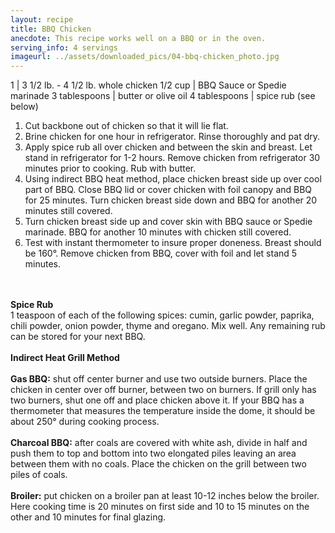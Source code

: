 ```yaml
---
layout: recipe
title: BBQ Chicken
anecdote: This recipe works well on a BBQ or in the oven.
serving_info: 4 servings
imageurl: ../assets/downloaded_pics/04-bbq-chicken_photo.jpg
---
```

<!-- Ingredients -->

1 | 3 1/2 lb. - 4 1/2 lb. whole chicken
1/2 cup | BBQ Sauce or Spedie marinade
3 tablespoons | butter or olive oil
4 tablespoons | spice rub (see below)

<!-- split -->
<!-- Steps -->
1. Cut backbone out of chicken so that it will lie flat.
2. Brine chicken for one hour in refrigerator. Rinse thoroughly and pat dry.
3. Apply spice rub all over chicken and between the skin and breast. Let stand in refrigerator for 1-2 hours. Remove chicken from refrigerator 30 minutes prior to cooking. Rub with butter.
4. Using indirect BBQ heat method, place chicken breast side up over cool part of BBQ.  Close BBQ lid or cover chicken with foil canopy and BBQ for 25 minutes. Turn chicken breast side down and BBQ for another 20 minutes still covered.
5. Turn chicken breast side up and cover skin with BBQ sauce or Spedie marinade. BBQ for another 10 minutes with chicken still covered.
6. Test with instant thermometer to insure proper doneness. Breast should be 160°. Remove chicken from BBQ, cover with foil and let stand 5 minutes. 

<br><br>
<b>Spice Rub</b>
<br>
 1 teaspoon of each of the following spices: cumin, garlic powder, paprika, chili powder, onion powder, thyme and oregano. Mix well. Any remaining rub can be stored for your next BBQ. 
<br><br>
<b>Indirect Heat Grill Method</b>
<br><br>
<b>Gas BBQ:</b> shut off center burner and use two outside burners. Place the chicken in center over off burner, between two on burners. If grill only has two burners, shut one off and place chicken above it. If your BBQ has a thermometer that measures the temperature inside the dome, it should be about 250° during cooking process. 
<br><br>
<b>Charcoal BBQ:</b> after coals are covered with white ash, divide in half and push them to top and bottom into two elongated piles leaving an area between them with no coals. Place the chicken on the grill between two piles of coals. 
<br><br>
<b>Broiler:</b> put chicken on a broiler pan at least 10-12 inches below the broiler. Here cooking time is 20 minutes on first side and 10 to 15 minutes on the other and 10 minutes for final glazing.

